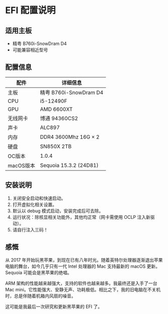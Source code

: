 # EFI 配置说明

## 适用主板

- 精粤 B760i-SnowDram D4
- 可能兼容相近型号

## 配置信息

| 配件     | 详细信息                          |
|----------|---------------------------------|
| 主板     | 精粤 B760i-SnowDram D4          |
| CPU      | i5-12490F                       |
| GPU      | AMD 6600XT                      |
| 无线网卡 | 博通 94360CS2                   |
| 声卡     | ALC897                          |
| 内存     | DDR4 3600Mhz 16G × 2            |
| 硬盘     | SN850X 2TB                      |
| OC版本   | 1.0.4                           |
| macOS版本| Sequoia 15.3.2 (24D81)          |

## 安装说明

1. 关闭安全启动和快速启动。
2. 打开虚拟化相关设置。
3. 默认以 debug 模式启动，安装完成后可去除。
4. 运行状况：除核显相关功能外，其他均正常（网卡需使用 OCLP 注入新驱动）。
5. 请自行注入三码！

## 感慨

从 2017 年开始玩黑苹果，到现在已有八年时光。随着英特尔处理器逐渐退出苹果电脑的舞台，如今几乎只有一代 Intel 处理器的 Mac 支持最新的 macOS 更新。Sequoia 可能会是黑苹果的绝唱。

ARM 架构的性能越来越强大，支持的软件也越来越多。我最终还是入手了一台 Mac mini。它性能强大、安静无声、功耗极低。相比之下，我的旧电脑在不关机时，总是伴随着机箱内风扇的噪音。

这可能是我最后一次研究和更新黑苹果的 EFI 了。
